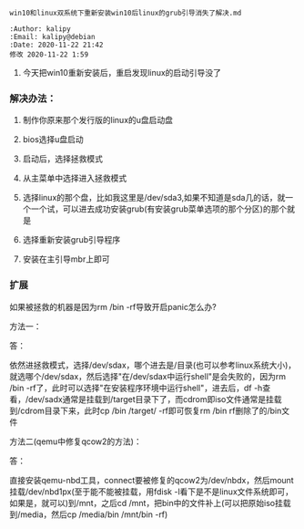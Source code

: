 ```
win10和linux双系统下重新安装win10后linux的grub引导消失了解决.md

:Author: kalipy
:Email: kalipy@debian
:Date: 2020-11-22 21:42
修改 2020-11-22 1:59
```

1. 今天把win10重新安装后，重启发现linux的启动引导没了

### 解决办法：

1. 制作你原来那个发行版的linux的u盘启动盘

2. bios选择u盘启动

3. 启动后，选择拯救模式

4. 从主菜单中选择进入拯救模式

5. 选择linux的那个盘，比如我这里是/dev/sda3,如果不知道是sda几的话，就一个一个试，可以进去成功安装grub(有安装grub菜单选项的那个分区)的那个就是

6. 选择重新安装grub引导程序

7. 安装在主引导mbr上即可

### 扩展

如果被拯救的机器是因为rm /bin -rf导致开启panic怎么办?

方法一：

答：

依然进拯救模式，选择/dev/sdax，哪个进去是/目录(也可以参考linux系统大小)，就选哪个/dev/sdax，然后选择"在/dev/sdax中运行shell"是会失败的，因为rm /bin -rf了，此时可以选择"在安装程序环境中运行shell"，进去后，df -h查看，/dev/sadx通常是挂载到/target目录下了，而cdrom即iso文件通常是挂载到/cdrom目录下来，此时cp /bin /target/ -rf即可恢复rm /bin rf删除了的/bin文件

方法二(qemu中修复qcow2的方法)：

答：

直接安装qemu-nbd工具，connect要被修复的qcow2为/dev/nbdx，然后mount挂载/dev/nbd1px(至于能不能被挂载，用fdisk -l看下是不是linux文件系统即可，如果是，就可以)到/mnt，之后cd /mnt，把bin中的文件补上(可以把原始iso挂载到/media，然后cp /media/bin /mnt/bin -rf)
